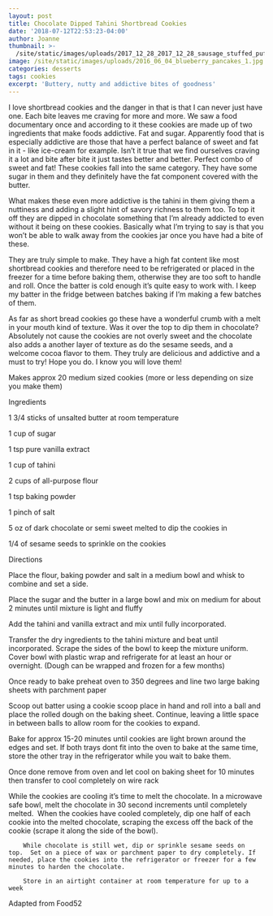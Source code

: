 ```yaml
---
layout: post
title: Chocolate Dipped Tahini Shortbread Cookies
date: '2018-07-12T22:53:23-04:00'
author: Joanne
thumbnail: >-
  /site/static/images/uploads/2017_12_28_2017_12_28_sausage_stuffed_puff_pastry_0.jpg
image: /site/static/images/uploads/2016_06_04_blueberry_pancakes_1.jpg
categories: desserts
tags: cookies
excerpt: 'Buttery, nutty and addictive bites of goodness'
---
```

I love shortbread cookies and the danger in that is that I can never just have one. Each bite leaves me craving for more and more. We saw a food documentary once and according to it these cookies are made up of two ingredients that make foods addictive. Fat and sugar. Apparently food that is especially addictive are those that have a perfect balance of sweet and fat in it - like ice-cream for example. Isn’t it true that we find ourselves craving it a lot and bite after bite it just tastes better and better. Perfect combo of sweet and fat! These cookies fall into the same category. They have some sugar in them and they definitely have the fat component covered with the butter. 



What makes these even more addictive is the tahini in them giving them a nuttiness and adding a slight hint of savory richness to them too. To top it off they are dipped in chocolate something that I’m already addicted to even without it being on these cookies. Basically what I’m trying to say is that you won’t be able to walk away from the cookies jar once you have had a bite of these. 



They are truly simple to make.  They have a high fat content like most shortbread cookies and therefore need to be refrigerated or placed in the freezer for a time before baking them, otherwise they are too soft to handle and roll.  Once the batter is cold enough it’s quite easy to work with. I keep my batter in the fridge between batches baking if I’m making a few batches of them.  



As far as short bread cookies go these have a wonderful crumb with a melt in your mouth kind of texture.  Was it over the top to dip them in chocolate? Absolutely not cause the cookies are not overly sweet and the chocolate also adds a another layer of texture as do the sesame seeds, and a welcome cocoa flavor to them. They truly are delicious and addictive and a must to try! Hope you do. I know you will love them! 



Makes approx 20 medium sized cookies (more or less depending on size you make them) 



Ingredients 



1 3/4 sticks of unsalted butter at room temperature 

1 cup of sugar 

1 tsp pure vanilla extract 

1 cup of tahini 

2 cups of all-purpose flour

1 tsp baking powder

1 pinch of salt  

5 oz of dark chocolate or semi sweet melted to dip the cookies in 

1/4 of sesame seeds to sprinkle on the cookies 



Directions





Place the flour, baking powder and salt in a medium bowl and whisk to combine and set a side.



Place the sugar and the butter in a large bowl and mix on medium for about 2 minutes until mixture is light and fluffy 



Add the tahini and vanilla extract and mix until fully incorporated. 



Transfer the dry ingredients to the tahini mixture and beat until incorporated. Scrape the sides of the bowl to keep the mixture uniform. Cover bowl with plastic wrap and refrigerate for at least an hour or overnight. (Dough can be wrapped and frozen for a few months) 



Once ready to bake preheat oven to 350 degrees and line two large baking sheets with parchment paper



Scoop out batter using a cookie scoop place in hand and roll into a ball and place the rolled dough on the baking sheet. Continue, leaving a little space in between balls to allow room for the cookies to expand. 



Bake for approx 15-20 minutes until cookies are light brown around the edges and set. If both trays dont fit into the oven to bake at the same time, store the other tray in the refrigerator while you wait to bake them.



Once done remove from oven and let cool on baking sheet for 10 minutes then transfer to cool completely on wire rack



While the cookies are cooling it’s time to melt the chocolate. In a microwave safe bowl, melt the chocolate in 30 second increments until completely melted.  When the cookies have cooled completely, dip one half of each cookie into the melted chocolate, scraping the excess off the back of the cookie (scrape it along the side of the bowl).  

		While chocolate is still wet, dip or sprinkle sesame seeds on top.  Set on a piece of wax or parchment paper to dry completely. If needed, place the cookies into the refrigerator or freezer for a few minutes to harden the chocolate. 

		Store in an airtight container at room temperature for up to a week 

Adapted from Food52
